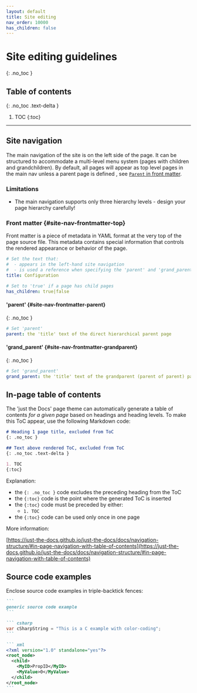 ```yaml
---
layout: default
title: Site editing
nav_order: 10000
has_children: false
---
```


# Site editing guidelines
{: .no_toc }


## Table of contents
{: .no_toc .text-delta }

1. TOC
{:toc}

---

## Site navigation
The main navigation of the site is on the left side of the page. It can be structured to accommodate a multi-level menu system (pages with children and grandchildren).
By default, all pages will appear as top level pages in the main nav unless a parent page is defined , see [`Parent` in front matter](#site-nav-frontmatter-parent).

### Limitations
- The main navigation supports only three hierarchy levels - design your page hierarchy carefully!


### Front matter {#site-nav-frontmatter-top}
Front matter is a piece of metadata in YAML format at the very top of the page source file. This metadata contains special information that controls the rendered appearance or behavior of the page.

```yaml
# Set the text that:
#  - appears in the left-hand site navigation
#  - is used a reference when specifying the 'parent' and 'grand_parent' settings for children / grandchildren pages
title: Configuration

# Set to 'true' if a page has child pages
has_children: true|false
```
#### 'parent' {#site-nav-frontmatter-parent}
{: .no_toc }
```yaml
# Set 'parent'
parent: the 'title' text of the direct hierarchical parent page
```
#### 'grand_parent' {#site-nav-frontmatter-grandparent}
{: .no_toc }
```yaml
# Set 'grand_parent'
grand_parent: the 'title' text of the grandparent (parent of parent) page
```



## In-page table of contents
The 'just the Docs' page theme can automatically generate a table of contents _for a given page_ based on headings and heading levels. To make this ToC appear, use the following Markdown code:

```markdown
# Heading 1 page title, excluded from ToC
{: .no_toc }

## Text above rendered ToC, excluded from ToC
{: .no_toc .text-delta }

1. TOC
{:toc}
```

Explanation:
- the `{: .no_toc }` code excludes the preceding heading from the ToC
- the `{:toc}` code is the point where the generated ToC is inserted
- the `{:toc}` code must be preceded by either:
    - `1. TOC`
- the `{:toc}` code can be used only once in one page


More information:

[https://just-the-docs.github.io/just-the-docs/docs/navigation-structure/#in-page-navigation-with-table-of-contents](https://just-the-docs.github.io/just-the-docs/docs/navigation-structure/#in-page-navigation-with-table-of-contents)

## Source code examples
Enclose source code examples in triple-backtick fences:
```` markdown
```
generic source code example
```

``` csharp
var cSharpString = "This is a C example with color-coding";
```

``` xml
<?xml version="1.0" standalone="yes"?>
<root_node>
  <child>
    <MyID>PropID</MyID>
    <MyValue>0</MyValue>
  </child>
</root_node>
```
````
